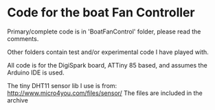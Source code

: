 # Code for the boat Fan Controller
Primary/complete code is in 'BoatFanControl' folder, please read the comments.

Other folders contain test and/or experimental code I have played with.

All code is for the DigiSpark board, ATTiny 85 based, and assumes the Arduino IDE is used.

The tiny DHT11 sensor lib I use is from:
http://www.micro4you.com/files/sensor/
The files are included in the archive
